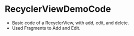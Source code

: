 # RecyclerViewDemoCode
* Basic code of a RecyclerView, with add, edit, and delete.
* Used Fragments to Add and Edit.
